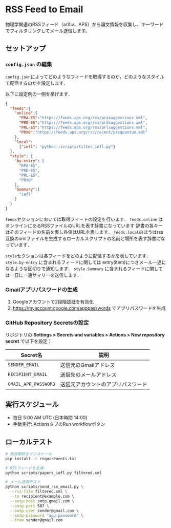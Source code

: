 # RSS Feed to Email

物理学関連のRSSフィード（arXiv、APS）から論文情報を収集し、キーワードでフィルタリングしてメール送信します。

## セットアップ

### `config.json` の編集

`config.json`によってどのようなフィードを取得するのか，どのようなスタイルで配信するのかを設定します．

以下に設定例の一例を挙げます．
```json
{
  "feeds":{
    "online":{
      "PRA-ES":"https://feeds.aps.org/rss/prasuggestions.xml",
      "PRD-ES":"https://feeds.aps.org/rss/prdsuggestions.xml",
      "PRL-ES":"https://feeds.aps.org/rss/prlsuggestions.xml",
      "PRXQ":"https://feeds.aps.org/rss/recent/prxquantum.xml"
    },
    "local":
      {"iefl": "python::scripts/filter_iefl.py"}
  },
  "style": {
    "by-entry": [
      "RPA-ES",
      "PRD-ES",
      "PRL-ES",
      "PRXQ"
    ],
    "Summary":[
      "iefl"
    ]
  }
}
```

`feeds`セクションにおいては取得フィードの設定を行います．
`feeds.online` はオンラインにあるRSSファイルのURLを表す辞書になっています
辞書の各キーはそのフィードの名前を表し各値はURLを表します．
`feeds.local`のほうはrss互換のxmlファイルを生成するローカルスクリプトの名前と場所を表す辞書になっています．

`style`セクションは各フィードをどのように配信するかを表しています．
`style.by-entry` に含まれるフィードに関しては entry(item)につきメール一通になるような区切りで通知します．
`style.Summary` に含まれるフィードに関しては一日に一通サマリーを送信します．


### Gmailアプリパスワードの生成

1. Googleアカウントで2段階認証を有効化
2. https://myaccount.google.com/apppasswords でアプリパスワードを生成

### GitHub Repository Secretsの設定

リポジトリの **Settings > Secrets and variables > Actions > New repository secret** で以下を設定：

| Secret名 | 説明 |
|---------|------|
| `SENDER_EMAIL` | 送信元のGmailアドレス |
| `RECIPIENT_EMAIL` | 送信先のメールアドレス |
| `GMAIL_APP_PASSWORD` | 送信元アカウントのアプリパスワード |

## 実行スケジュール

- 毎日 5:00 AM UTC (日本時間 14:00)
- 手動実行: ActionsタブのRun workflowボタン

## ローカルテスト

```bash
# 依存関係をインストール
pip install -r requirements.txt

# RSSフィードを生成
python scripts/papers_iefl.py filtered.xml

# メール送信テスト
python scripts/send_rss_email.py \
  --rss-file filtered.xml \
  --to recipient@example.com \
  --smtp-host smtp.gmail.com \
  --smtp-port 587 \
  --smtp-user sender@gmail.com \
  --smtp-password "app-password" \
  --from sender@gmail.com
```
